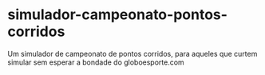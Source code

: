 # simulador-campeonato-pontos-corridos
Um simulador de campeonato de pontos corridos, para aqueles que curtem simular sem esperar a bondade do globoesporte.com
